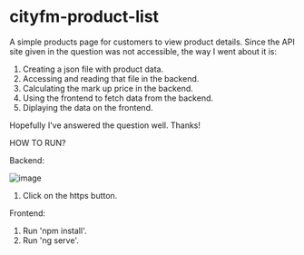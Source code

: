 # cityfm-product-list

A simple products page for customers to view product details. Since the API site given in the question was not accessible, the way I went about it is:
1. Creating a json file with product data.
2. Accessing and reading that file in the backend.
3. Calculating the mark up price in the backend.
4. Using the frontend to fetch data from the backend.
5. Diplaying the data on the frontend.

Hopefully I've answered the question well. Thanks!

HOW TO RUN?

Backend:

![image](https://github.com/SuviV22/cityfm-product-list/assets/61421647/c9aa330d-98b3-4176-9f6f-7d16cee481a3)

1. Click on the https button.

Frontend:
1. Run 'npm install'.
2. Run 'ng serve'.
